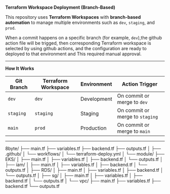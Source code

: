 **Terraform Workspace Deployment (Branch-Based)**

This repository uses **Terraform Workspaces** with **branch-based automation** to manage multiple environments such as `dev`, `staging`, and `prod`.

When a commit happens on a specific branch (for example, `dev`),the github action file will be trigged, then corresponding Terraform workspace is selected by using github actions, and the configuration are ready to deployed to that environment and This required manual approval.

---

**How It Works**

| Git Branch | Terraform Workspace | Environment  | Action Trigger |
|-------------|---------------------|---------------|----------------|
| `dev`       | `dev`               | Development   | On commit or merge to `dev` |
| `staging`   | `staging`           | Staging       | On commit or merge to `staging` |
| `main`      | `prod`              | Production    | On commit or merge to `main` |

---
8byte/
├── main.tf
├── variables.tf
├── backend.tf
├── outputs.tf
│
├── .github/
│   └── workflows/
│       └── terraform-deploy.yml
│
└── module/
    ├── EKS/
    │   ├── main.tf
    │   ├── variables.tf
    │   ├── backend.tf
    │   └── outputs.tf
    │
    ├── iam/
    │   ├── main.tf
    │   ├── variables.tf
    │   ├── backend.tf
    │   └── outputs.tf
    │
    ├── RDS/
    │   ├── main.tf
    │   ├── variables.tf
    │   ├── backend.tf
    │   └── outputs.tf
    │
    ├── sg/
    │   ├── main.tf
    │   ├── variables.tf
    │   ├── backend.tf
    │   └── outputs.tf
    │
    └── vpc/
        ├── main.tf
        ├── variables.tf
        ├── backend.tf
        └── outputs.tf




